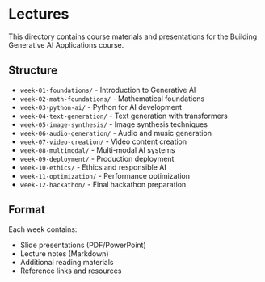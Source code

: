 # Lectures

This directory contains course materials and presentations for the Building Generative AI Applications course.

## Structure

- `week-01-foundations/` - Introduction to Generative AI
- `week-02-math-foundations/` - Mathematical foundations
- `week-03-python-ai/` - Python for AI development
- `week-04-text-generation/` - Text generation with transformers
- `week-05-image-synthesis/` - Image synthesis techniques
- `week-06-audio-generation/` - Audio and music generation
- `week-07-video-creation/` - Video content creation
- `week-08-multimodal/` - Multi-modal AI systems
- `week-09-deployment/` - Production deployment
- `week-10-ethics/` - Ethics and responsible AI
- `week-11-optimization/` - Performance optimization
- `week-12-hackathon/` - Final hackathon preparation

## Format

Each week contains:
- Slide presentations (PDF/PowerPoint)
- Lecture notes (Markdown)
- Additional reading materials
- Reference links and resources